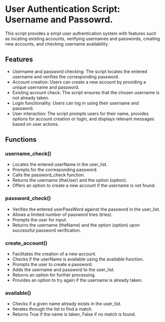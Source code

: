# User Authentication Script: Username and Passowrd. 

This script provides a simpl user authentication system with features such as locating existing accounts, verifying usernames and passwords, creating new accounts, and checking username availability.

## Features
- Username and password checking: The script locates the entered username and verifies the corresponding password.
- Account creation: Users can create a new account by providing a unique username and password.
- Existing account check: The script ensures that the chosen username is not already taken.
- Login functionality: Users can log in using their username and password.
- User interaction: The script prompts users for their name, provides options for account creation or login, and displays relevant messages based on user actions.

## Functions 

### username_check()
- Locates the entered userName in the user_list.
- Prompts for the corresponding password.
- Calls the password_check function.
- Returns the username (theUser) and the option (option).
- Offers an option to create a new account if the username is not found.

### password_check()
- Verifies the entered userPassWord against the password in the user_list.
- Allows a limited number of password tries (tries).
- Prompts the user for input.
- Returns the username (theName) and the option (option) upon successful password verification.

### create_account()
- Facilitates the creation of a new account.
- Checks if the userName is available using the available function.
- Prompts the user to create a password.
- Adds the username and password to the user_list.
- Returns an option for further processing.
- Provides an option to try again if the username is already taken.

### available()
- Checks if a given name already exists in the user_list.
- Iterates through the list to find a match.
- Returns True if the name is taken, False if no match is found.